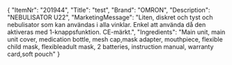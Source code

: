 {
  "ItemNr": "201944",
  "Title": "test",
  "Brand": "OMRON",
  "Description": "NEBULISATOR U22",
  "MarketingMessage": "Liten, diskret och tyst och nebulisator som kan användas i alla vinklar. Enkel att använda då den aktiveras med 1-knappsfunktion. CE-märkt.",
  "Ingredients": "Main unit, main unit cover, medication bottle, mesh cap,mask adapter, mouthpiece, flexible child mask, flexibleadult mask, 2 batteries, instruction manual, warranty card,soft pouch"
}